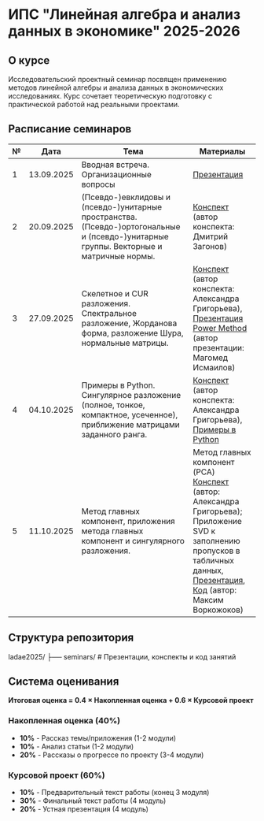 # ИПС "Линейная алгебра и анализ данных в экономике" 2025-2026


## О курсе

Исследовательский проектный семинар посвящен применению методов линейной алгебры и анализа данных в экономических исследованиях. Курс сочетает теоретическую подготовку с практической работой над реальными проектами.

## Расписание семинаров

| № | Дата | Тема | Материалы |
|---|------|------|-----------|
| 1 | 13.09.2025 | Вводная встреча. Организационные вопросы |[Презентация](/seminars/seminar1/) |
| 2 | 20.09.2025 | (Псевдо-)евклидовы и (псевдо-)унитарные пространства. (Псевдо-)ортогональные и (псевдо-)унитарные группы. Векторные и матричные нормы. | [Конспект](/seminars/seminar2) (автор конспекта: Дмитрий Загонов) |
| 3 | 27.09.2025 | Скелетное и CUR разложения. Спектральное разложение, Жорданова форма, разложение Шура, нормальные матрицы. | [Конспект](/seminars/seminar3/lecture3.pdf) (автор конспекта: Александра Григорьева), [Презентация Power Method](/seminars/seminar3/power_method.pdf) (автор презентации: Магомед Исмаилов) |
| 4 | 04.10.2025 | Примеры в Python. Сингулярное разложение (полное, тонкое, компактное, усеченное), приближение матрицами заданного ранга. | [Конспект](/seminars/seminar4/lecture4.pdf) (автор конспекта: Александра Григорьева), [Примеры в Python](/seminars/seminar4/practice1.ipynb) |
| 5 | 11.10.2025 | Метод главных компонент, приложения метода главных компонент и сингулярного разложения. | Метод главных компонент (PCA) [Конспект](/seminars/seminar5/pca_theory.pdf) (автор: Александра Григорьева); Приложение SVD к заполнению пропусков в табличных данных, [Презентация](/seminars/seminar5/svd_filling_missing_values.pdf), [Код](/seminars/seminar5/svd_filling_missing_values.ipynb) (автор: Максим Воркожоков) |


## Структура репозитория
ladae2025/
├── seminars/ # Презентации, конспекты и код занятий


## Система оценивания

**Итоговая оценка = 0.4 × Накопленная оценка + 0.6 × Курсовой проект**

### Накопленная оценка (40%)
- **10%** - Рассказ темы/приложения (1-2 модули)
- **10%** - Анализ статьи (1-2 модули)
- **20%** - Рассказы о прогрессе по проекту (3-4 модули)

### Курсовой проект (60%)
- **10%** - Предварительный текст работы (конец 3 модуля)
- **30%** - Финальный текст работы (4 модуль)
- **20%** - Устная презентация (4 модуль)
